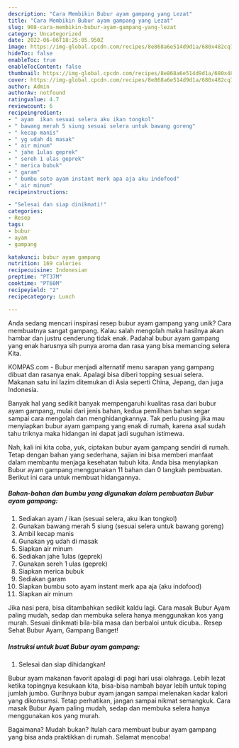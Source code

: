 ```yaml
---
description: "Cara Membikin Bubur ayam gampang yang Lezat"
title: "Cara Membikin Bubur ayam gampang yang Lezat"
slug: 908-cara-membikin-bubur-ayam-gampang-yang-lezat
category: Uncategorized
date: 2022-06-06T18:25:05.950Z
image: https://img-global.cpcdn.com/recipes/8e868a6e514d9d1a/680x482cq70/bubur-ayam-gampang-foto-resep-utama.jpg
hideToc: false
enableToc: true
enableTocContent: false
thumbnail: https://img-global.cpcdn.com/recipes/8e868a6e514d9d1a/680x482cq70/bubur-ayam-gampang-foto-resep-utama.jpg
cover: https://img-global.cpcdn.com/recipes/8e868a6e514d9d1a/680x482cq70/bubur-ayam-gampang-foto-resep-utama.jpg
author: Admin
authorAv: notfound
ratingvalue: 4.7
reviewcount: 6
recipeingredient:
- " ayam  ikan sesuai selera aku ikan tongkol"
- " bawang merah 5 siung sesuai selera untuk bawang goreng"
- " kecap manis"
- " yg udah di masak"
- " air minum"
- " jahe 1ulas geprek"
- " sereh 1 ulas geprek"
- " merica bubuk"
- " garam"
- " bumbu soto ayam instant merk apa aja aku indofood"
- " air minum"
recipeinstructions:

- "Selesai dan siap dinikmati!"
categories:
- Resep
tags:
- bubur
- ayam
- gampang

katakunci: bubur ayam gampang 
nutrition: 169 calories
recipecuisine: Indonesian
preptime: "PT37M"
cooktime: "PT60M"
recipeyield: "2"
recipecategory: Lunch

---
```





Anda sedang mencari inspirasi resep bubur ayam gampang yang unik? Cara membuatnya sangat gampang. Kalau salah mengolah maka hasilnya akan hambar dan justru cenderung tidak enak. Padahal bubur ayam gampang yang enak harusnya sih punya aroma dan rasa yang bisa memancing selera Kita.





KOMPAS.com - Bubur menjadi alternatif menu sarapan yang gampang dibuat dan rasanya enak. Apalagi bisa diberi topping sesuai selera. Makanan satu ini lazim ditemukan di Asia seperti China, Jepang, dan juga Indonesia.

Banyak hal yang sedikit banyak mempengaruhi kualitas rasa dari bubur ayam gampang, mulai dari jenis bahan, kedua pemilihan bahan segar sampai cara mengolah dan menghidangkannya. Tak perlu pusing jika mau menyiapkan bubur ayam gampang yang enak di rumah, karena asal sudah tahu triknya maka hidangan ini dapat jadi suguhan istimewa.






Nah, kali ini kita coba, yuk, ciptakan bubur ayam gampang sendiri di rumah. Tetap dengan bahan yang sederhana, sajian ini bisa memberi manfaat dalam membantu menjaga kesehatan tubuh kita. Anda bisa menyiapkan Bubur ayam gampang menggunakan 11 bahan dan 0 langkah pembuatan. Berikut ini cara untuk membuat hidangannya.

<!--inarticleads1-->

##### Bahan-bahan dan bumbu yang digunakan dalam pembuatan Bubur ayam gampang:

1. Sediakan  ayam / ikan (sesuai selera, aku ikan tongkol)
1. Gunakan  bawang merah 5 siung (sesuai selera untuk bawang goreng)
1. Ambil  kecap manis
1. Gunakan  yg udah di masak
1. Siapkan  air minum
1. Sediakan  jahe 1ulas (geprek)
1. Gunakan  sereh 1 ulas (geprek)
1. Siapkan  merica bubuk
1. Sediakan  garam
1. Siapkan  bumbu soto ayam instant merk apa aja (aku indofood)
1. Siapkan  air minum


Jika nasi pera, bisa ditambahkan sedikit kaldu lagi. Cara masak Bubur Ayam paling mudah, sedap dan membuka selera hanya menggunakan kos yang murah. Sesuai dinikmati bila-bila masa dan berbaloi untuk dicuba.. Resep Sehat Bubur Ayam, Gampang Banget! 

<!--inarticleads2-->

##### Instruksi untuk buat Bubur ayam gampang:


1. Selesai dan siap dihidangkan!

Bubur ayam makanan favorit apalagi di pagi hari usai olahraga. Lebih lezat ketika topingnya kesukaan kita, bisa-bisa nambah bayar lebih untuk toping jumlah jumbo. Gurihnya bubur ayam jangan sampai melenakan kadar kalori yang dikonsumsi. Tetap perhatikan, jangan sampai nikmat semangkuk. Cara masak Bubur Ayam paling mudah, sedap dan membuka selera hanya menggunakan kos yang murah. 

Bagaimana? Mudah bukan? Itulah cara membuat bubur ayam gampang yang bisa anda praktikkan di rumah. Selamat mencoba!
